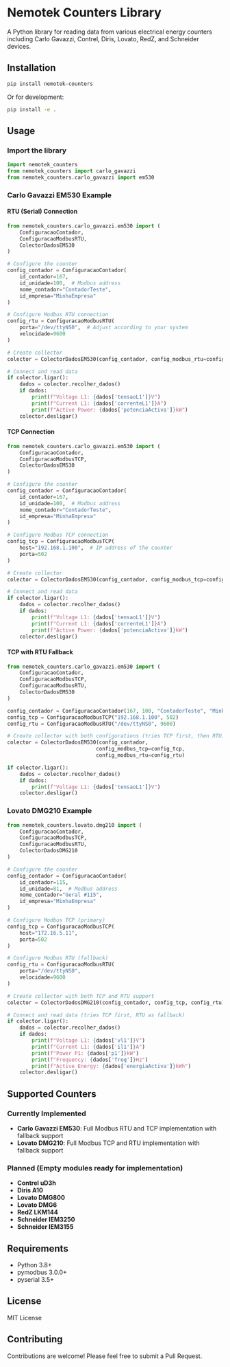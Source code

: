 # Nemotek Counters Library

A Python library for reading data from various electrical energy counters including Carlo Gavazzi, Contrel, Diris, Lovato, RedZ, and Schneider devices.

## Installation

```bash
pip install nemotek-counters
```

Or for development:
```bash
pip install -e .
```

## Usage

### Import the library
```python
import nemotek_counters
from nemotek_counters import carlo_gavazzi
from nemotek_counters.carlo_gavazzi import em530
```

### Carlo Gavazzi EM530 Example

#### RTU (Serial) Connection
```python
from nemotek_counters.carlo_gavazzi.em530 import (
    ConfiguracaoContador, 
    ConfiguracaoModbusRTU, 
    ColectorDadosEM530
)

# Configure the counter
config_contador = ConfiguracaoContador(
    id_contador=167,
    id_unidade=100,  # Modbus address
    nome_contador="ContadorTeste",
    id_empresa="MinhaEmpresa"
)

# Configure Modbus RTU connection
config_rtu = ConfiguracaoModbusRTU(
    porta="/dev/ttyNS0",  # Adjust according to your system
    velocidade=9600
)

# Create collector
colector = ColectorDadosEM530(config_contador, config_modbus_rtu=config_rtu)

# Connect and read data
if colector.ligar():
    dados = colector.recolher_dados()
    if dados:
        print(f"Voltage L1: {dados['tensaoL1']}V")
        print(f"Current L1: {dados['correnteL1']}A")
        print(f"Active Power: {dados['potenciaActiva']}kW")
    colector.desligar()
```

#### TCP Connection
```python
from nemotek_counters.carlo_gavazzi.em530 import (
    ConfiguracaoContador, 
    ConfiguracaoModbusTCP, 
    ColectorDadosEM530
)

# Configure the counter
config_contador = ConfiguracaoContador(
    id_contador=167,
    id_unidade=100,  # Modbus address
    nome_contador="ContadorTeste",
    id_empresa="MinhaEmpresa"
)

# Configure Modbus TCP connection
config_tcp = ConfiguracaoModbusTCP(
    host="192.168.1.100",  # IP address of the counter
    porta=502
)

# Create collector
colector = ColectorDadosEM530(config_contador, config_modbus_tcp=config_tcp)

# Connect and read data
if colector.ligar():
    dados = colector.recolher_dados()
    if dados:
        print(f"Voltage L1: {dados['tensaoL1']}V")
        print(f"Current L1: {dados['correnteL1']}A")
        print(f"Active Power: {dados['potenciaActiva']}kW")
    colector.desligar()
```

#### TCP with RTU Fallback
```python
from nemotek_counters.carlo_gavazzi.em530 import (
    ConfiguracaoContador, 
    ConfiguracaoModbusTCP,
    ConfiguracaoModbusRTU,
    ColectorDadosEM530
)

config_contador = ConfiguracaoContador(167, 100, "ContadorTeste", "MinhaEmpresa")
config_tcp = ConfiguracaoModbusTCP("192.168.1.100", 502)
config_rtu = ConfiguracaoModbusRTU("/dev/ttyNS0", 9600)

# Create collector with both configurations (tries TCP first, then RTU)
colector = ColectorDadosEM530(config_contador, 
                             config_modbus_tcp=config_tcp,
                             config_modbus_rtu=config_rtu)

if colector.ligar():
    dados = colector.recolher_dados()
    if dados:
        print(f"Voltage L1: {dados['tensaoL1']}V")
    colector.desligar()
```

### Lovato DMG210 Example
```python
from nemotek_counters.lovato.dmg210 import (
    ConfiguracaoContador,
    ConfiguracaoModbusTCP,
    ConfiguracaoModbusRTU,
    ColectorDadosDMG210
)

# Configure the counter  
config_contador = ConfiguracaoContador(
    id_contador=115,
    id_unidade=81,  # Modbus address
    nome_contador="Geral #115",
    id_empresa="MinhaEmpresa"
)

# Configure Modbus TCP (primary)
config_tcp = ConfiguracaoModbusTCP(
    host="172.16.5.11",
    porta=502
)

# Configure Modbus RTU (fallback)
config_rtu = ConfiguracaoModbusRTU(
    porta="/dev/ttyNS0",
    velocidade=9600
)

# Create collector with both TCP and RTU support
colector = ColectorDadosDMG210(config_contador, config_tcp, config_rtu)

# Connect and read data (tries TCP first, RTU as fallback)
if colector.ligar():
    dados = colector.recolher_dados()
    if dados:
        print(f"Voltage L1: {dados['vl1']}V")
        print(f"Current L1: {dados['il1']}A") 
        print(f"Power P1: {dados['p1']}kW")
        print(f"Frequency: {dados['freq']}Hz")
        print(f"Active Energy: {dados['energiaActiva']}kWh")
    colector.desligar()
```

## Supported Counters

### Currently Implemented
- **Carlo Gavazzi EM530**: Full Modbus RTU and TCP implementation with fallback support
- **Lovato DMG210**: Full Modbus TCP and RTU implementation with fallback support

### Planned (Empty modules ready for implementation)
- **Contrel uD3h**
- **Diris A10**
- **Lovato DMG800**
- **Lovato DMG6**
- **RedZ LKM144**
- **Schneider IEM3250**
- **Schneider IEM3155**

## Requirements

- Python 3.8+
- pymodbus 3.0.0+
- pyserial 3.5+

## License

MIT License

## Contributing

Contributions are welcome! Please feel free to submit a Pull Request.
